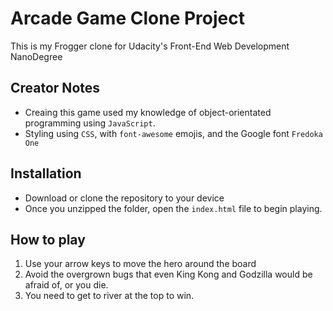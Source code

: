 # Arcade Game Clone Project

This is my Frogger clone for Udacity's Front-End Web Development NanoDegree

## Creator Notes
* Creaing this game used my knowledge of object-orientated programming using `JavaScript`.
* Styling using `CSS`, with `font-awesome` emojis, and the Google font `Fredoka One` 


## Installation 
* Download or clone the repository to your device
* Once you unzipped the folder, open the `index.html` file to begin playing.

## How to play
1) Use your arrow keys to move the hero around the board
2) Avoid the overgrown bugs that even King Kong and Godzilla would be afraid of, or you die. 
3) You need to get to river at the top to win.